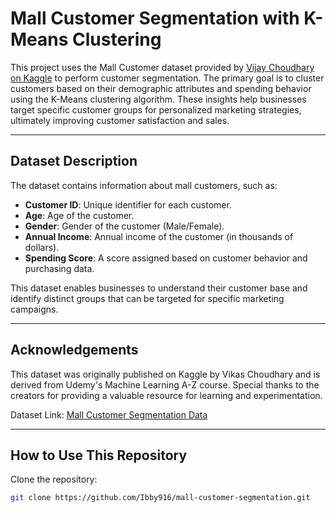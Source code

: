 # Mall Customer Segmentation with K-Means Clustering

This project uses the Mall Customer dataset provided by [Vijay Choudhary on Kaggle](https://www.kaggle.com/datasets/vjchoudhary7/customer-segmentation-tutorial-in-python) to perform customer segmentation. The primary goal is to cluster customers based on their demographic attributes and spending behavior using the K-Means clustering algorithm. These insights help businesses target specific customer groups for personalized marketing strategies, ultimately improving customer satisfaction and sales.

---

## Dataset Description
The dataset contains information about mall customers, such as:

- **Customer ID**: Unique identifier for each customer.
- **Age**: Age of the customer.
- **Gender**: Gender of the customer (Male/Female).
- **Annual Income**: Annual income of the customer (in thousands of dollars).
- **Spending Score**: A score assigned based on customer behavior and purchasing data.

This dataset enables businesses to understand their customer base and identify distinct groups that can be targeted for specific marketing campaigns.


---


## Acknowledgements
This dataset was originally published on Kaggle by Vikas Choudhary and is derived from Udemy's Machine Learning A-Z course. Special thanks to the creators for providing a valuable resource for learning and experimentation.

Dataset Link: [Mall Customer Segmentation Data](https://www.kaggle.com/datasets/vjchoudhary7/customer-segmentation-tutorial-in-python)

---

## How to Use This Repository
Clone the repository:
   ```bash
   git clone https://github.com/Ibby916/mall-customer-segmentation.git

